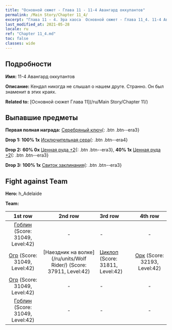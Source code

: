 ```yaml
---
title: "Основной сюжет - Глава 11 - 11-4 Авангард оккупантов"
permalink: /Main Story/Chapter 11_4/
excerpt: "Глава 11 - 4. Эра хаоса  Основной сюжет - Глава 11_4. 11-4 Авангард оккупантов"
last_modified_at: 2021-05-28
locale: ru
ref: "Chapter 11_4.md"
toc: false
classes: wide
---
```


## Подробности

 **Имя:** 11-4 Авангард оккупантов

 **Описание:** Кендал никогда не слышал о нашем друге. Странно. Он был знаменит в этих краях.

 **Related to:** [Основной сюжет Глава 11](/ru/Main Story/Chapter 11/)

## Выпавшие предметы

 **Первая полная награда:** [Серебряный ключ](/ItemsRU/con_693/){: .btn .btn--era3}

 **Drop 1:** **100% 1x** [Исключительная сера](/ItemsRU/mat_36/){: .btn .btn--era4}

 **Drop 2:** **60% 0x** [Ценная руда +2](/ItemsRU/mat_26/){: .btn .btn--era3}, **40% 1x** [Ценная руда +2](/ItemsRU/mat_26/){: .btn .btn--era3}

 **Drop 3:** **100% 1x** [Свиток заклинания](/ItemsRU/con_694/){: .btn .btn--era3}


## Fight against Team
 **Hero:** h_Adelaide

 **Team:**


  | 1st row | 2nd row | 3rd row | 4th row |
  |:----:|:----:|:----|:----:|
  | [Гоблин](/ru/units/Goblin/) (Score: 31049, Level:42)  | - | - | - |
  | [Огр](/ru/units/Ogre/) (Score: 31049, Level:42)  | [Наездник на волке](/ru/units/Wolf Rider/) (Score: 37911, Level:42)  | [Циклоп](/ru/units/Cyclops/) (Score: 31811, Level:42)  | [Орк](/ru/units/Orc/) (Score: 32193, Level:42)  |
  | [Огр](/ru/units/Ogre/) (Score: 31049, Level:42)  | - | - | - |
  | [Гоблин](/ru/units/Goblin/) (Score: 31049, Level:42)  | - | - | - |



